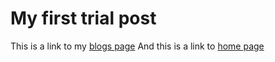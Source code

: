 # My first trial post

This is a link to my [blogs page](/blogposts/)
And this is a link to [home page](//)